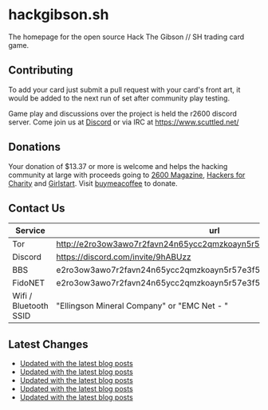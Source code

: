 # hackgibson.sh
The homepage for the open source Hack The Gibson // SH trading card game.


## Contributing

To add your card just submit a pull request with your card's front art, it would be added to the next run of set after community play testing.

Game play and discussions over the project is held the r2600 discord server. Come join us at [Discord](https://discord.com/invite/9hABUzz) or via IRC at https://www.scuttled.net/


## Donations

Your donation of $13.37 or more is welcome and helps the hacking community at large with proceeds going to [2600 Magazine](https://2600.com/), [Hackers for Charity](https://hackersforcharity.org) and [Girlstart](https://girlstart.org).  Visit [buymeacoffee](https://www.buymeacoffee.com/hackgibson.sh) to donate.


## Contact Us

Service | url
-|-
Tor | http://e2ro3ow3awo7r2favn24n65ycc2qmzkoayn5r57e3f56nvjwdcgg32ad.onion
Discord | https://discord.com/invite/9hABUzz
BBS | e2ro3ow3awo7r2favn24n65ycc2qmzkoayn5r57e3f56nvjwdcgg32ad.onion:23
FidoNET | e2ro3ow3awo7r2favn24n65ycc2qmzkoayn5r57e3f56nvjwdcgg32ad.onion:24554
Wifi / Bluetooth SSID | "Ellingson Mineral Company" or "EMC Net - <fidonet address>"

## Latest Changes
<!-- BLOG-POST-LIST:START -->
- [Updated with the latest blog posts](https://github.com/DFW2600/hackgibson.sh/commit/6b868bec679e4fbdea51e2575d304f04bb34d1b2)
- [Updated with the latest blog posts](https://github.com/DFW2600/hackgibson.sh/commit/1d1b180939e6fe07478c703d472237cb53001421)
- [Updated with the latest blog posts](https://github.com/DFW2600/hackgibson.sh/commit/a53664fd384a1c7878474b1da5ccf252873eeae7)
- [Updated with the latest blog posts](https://github.com/DFW2600/hackgibson.sh/commit/ec0775f3369501a11cbb4322f5c0b1c9172e1e42)
- [Updated with the latest blog posts](https://github.com/DFW2600/hackgibson.sh/commit/ad5868733b53d5a400c1300dbe325b0ca49e8d00)
<!-- BLOG-POST-LIST:END -->
